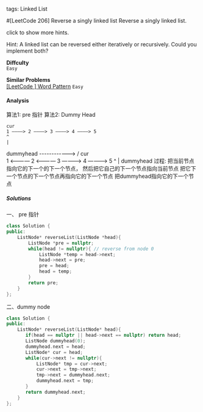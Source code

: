 tags: Linked List

#[LeetCode 206] Reverse a singly linked list
Reverse a singly linked list.

click to show more hints.

Hint:
A linked list can be reversed either iteratively or recursively. Could you implement both?

**Diffculty**  
`Easy`

**Similar Problems**  
[[LeetCode ] Word Pattern]() `Easy`


#### Analysis

算法1: pre 指针
算法2: Dummy Head

    cur
    1 ————> 2 ————> 3 ————> 4 ————> 5
    ^
    |
dummyhead
      ------------>
     /     cur     \
    1 <———— 2 <———— 3 ————> 4 ————> 5
            ^
            |
        dummyhead
过程: 把当前节点指向它的下一个的下一个节点，
      然后把它自己的下一个节点指向当前节点
      把它下一个节点的下一个节点再指向它的下一个节点
      把dummyhead指向它的下一个节点

##### Solutions

一、 pre 指针

```cpp
class Solution {
public:
    ListNode* reverseList(ListNode *head){
	    ListNode *pre = nullptr;
	    while(head != nullptr){ // reverse from node 0
	        ListNode *temp = head->next;
	        head->next = pre;
	        pre = head;
	        head = temp;
	    }
    	return pre;
	}
};
```

二、dummy node

```cpp
class Solution {
public:
    ListNode* reverseList(ListNode* head){
       if(head == nullptr || head->next == nullptr) return head;
       ListNode dummyhead(0);
       dummyhead.next = head;
       ListNode* cur = head;
       while(cur->next != nullptr){
           ListNode* tmp = cur->next;
           cur->next = tmp->next;
           tmp->next = dummyhead.next;
           dummyhead.next = tmp;
       }
       return dummyhead.next;
    }
};
```

